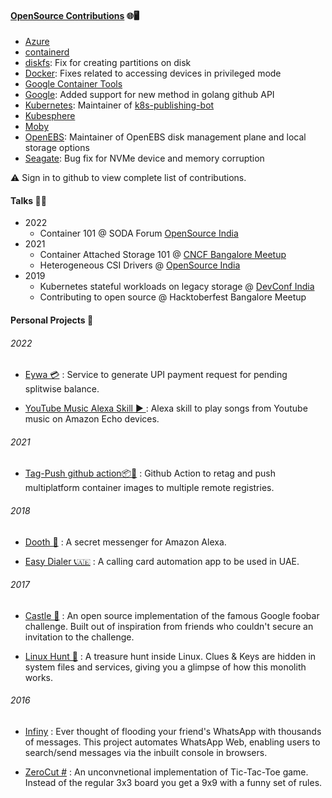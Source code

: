 #### [OpenSource Contributions](https://github.com/akhilerm) 🌐🖥️
- [Azure](https://github.com/pulls?q=user%3Aazure+involves%3Aakhilerm) 
- [containerd](https://github.com/pulls?q=user%3Acontainerd+involves%3Aakhilerm) 
- [diskfs](https://github.com/pulls?q=user%3Adiskfs+involves%3Aakhilerm): Fix for creating partitions on disk 
- [Docker](https://github.com/pulls?q=user%3Adocker+involves%3Aakhilerm): Fixes related to accessing devices in privileged mode
- [Google Container Tools](https://github.com/pulls?q=user%3Agooglecontainertools+involves%3Aakhilerm)
- [Google](https://github.com/pulls?q=user%3Agoogle+involves%3Aakhilerm): Added support for new method in golang github API
- [Kubernetes](https://github.com/pulls?q=user%3Akubernetes+involves%3Aakhilerm): Maintainer of [k8s-publishing-bot](https://github.com/k8s-publishing-bot)
- [Kubesphere](https://github.com/pulls?q=user%3Akubesphere+involves%3Aakhilerm)
- [Moby](https://github.com/pulls?q=user%3Amoby+involves%3Aakhilerm)
- [OpenEBS](https://github.com/pulls?q=user%3Aopenebs+involves%3Aakhilerm): Maintainer of OpenEBS disk management plane and local storage options
- [Seagate](https://github.com/pulls?q=user%3Aseagate+involves%3Aakhilerm): Bug fix for NVMe device and memory corruption

⚠️ Sign in to github to view complete list of contributions.


#### Talks 👨🎤
- 2022
    - Container 101 @ SODA Forum [OpenSource India](https://www.opensourceindia.in/agenda-2022/)
- 2021
    - Container Attached Storage 101 @ [CNCF Bangalore Meetup](https://www.meetup.com/Bangalore-CNCF-Meetup/events/278675768/)
    - Heterogeneous CSI Drivers @ [OpenSource India](https://www.opensourceindia.in/conference-agenda-2021/)
- 2019 
    - Kubernetes stateful workloads on legacy storage @ [DevConf India](https://devconfin19.sched.com/event/RVQZ/kubernetes-stateful-workloads-with-legacy)
    - Contributing to open source @ Hacktoberfest Bangalore Meetup



#### Personal Projects 👨 

###### 2022
- [Eywa 💳](https://github.com/akhilerm/eywa) : Service to generate UPI payment request for pending splitwise balance.

- [YouTube Music Alexa Skill ▶️ ](https://github.com/akhilerm/youtube-music-alexa-skill) : Alexa skill to play songs from Youtube music on Amazon Echo devices.


###### 2021
- [Tag-Push github action📦🐬](https://github.com/akhilerm/tag-push-action) : Github Action to retag and push multiplatform container images to multiple remote registries.


###### 2018
- [Dooth 📱](https://github.com/akhilerm/dooth) : A secret messenger for Amazon Alexa.

- [Easy Dialer 📞🇦🇪](https://github.com/akhilerm/easyDialer) : A calling card automation app to be used in UAE.


###### 2017
- [Castle 🏰](https://github.com/akhilerm/Castle) : An open source implementation of the famous Google foobar challenge. Built out of inspiration from friends who couldn't secure an invitation to the challenge.

- [Linux Hunt 🐧](https://github.com/tkm-ce/Linux-Hunt) : A treasure hunt inside Linux. Clues & Keys are hidden in system files and services, giving you a glimpse of how this monolith works.


###### 2016
- [Infiny](https://github.com/akhilerm/Infiny) : Ever thought of flooding your friend's WhatsApp with thousands of messages. This project automates WhatsApp Web, enabling users to search/send messages via the inbuilt console in browsers. 

- [ZeroCut #](https://github.com/akhilerm/ZeroCut) : An unconvnetional implementation of Tic-Tac-Toe game. Instead of the regular 3x3 board you get a 9x9 with a funny set of rules.
